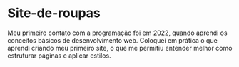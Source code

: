 # Site-de-roupas

Meu primeiro contato com a programação foi em 2022, quando aprendi os conceitos básicos de desenvolvimento web. 
Coloquei em prática o que aprendi criando meu primeiro site, 
o que me permitiu entender melhor como estruturar páginas e aplicar estilos.
